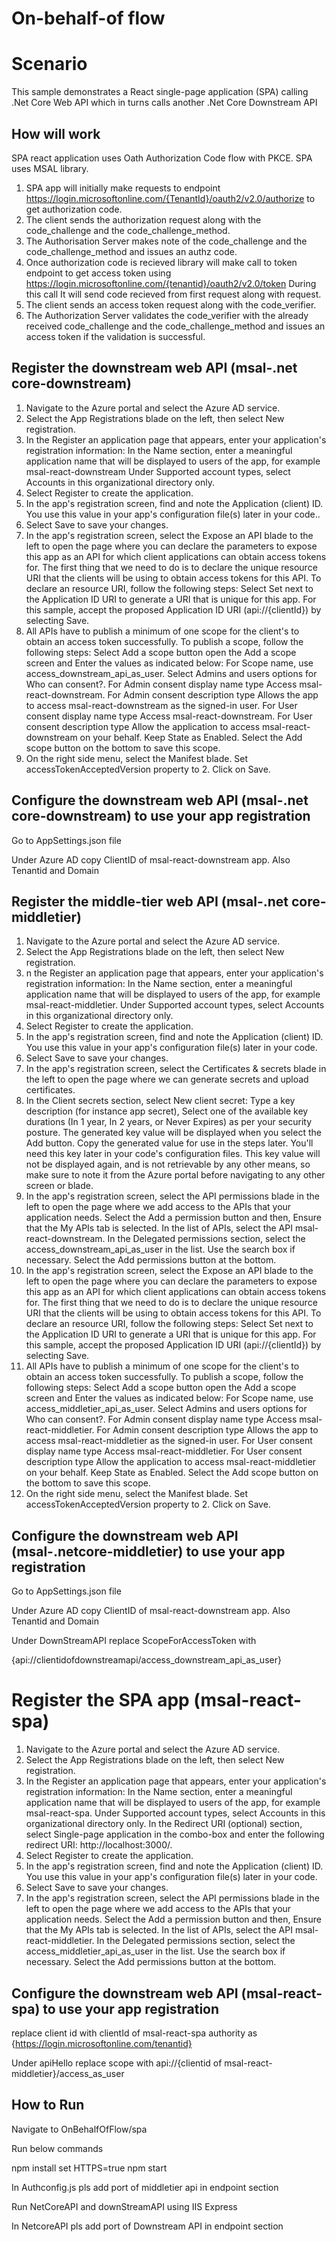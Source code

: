 # On-behalf-of flow

# Scenario

This sample demonstrates a React single-page application (SPA) calling .Net Core Web API which in turns calls another .Net Core Downstream API

## How will work

SPA react application uses Oath Authorization Code flow with PKCE.
SPA uses MSAL library.
1. SPA app will initially make requests to endpoint https://login.microsoftonline.com/{TenantId}/oauth2/v2.0/authorize to get authorization code. 
2. The client sends the authorization request along with the code_challenge and the code_challenge_method.
3. The Authorisation Server makes note of the code_challenge and the code_challenge_method and issues an authz code.
4. Once authorization code is recieved library will make call to token endpoint to get access token using https://login.microsoftonline.com/{tenantid}/oauth2/v2.0/token During this call It will send code recieved from first request along with request.
5. The client sends an access token request along with the code_verifier.
6. The Authorization Server validates the code_verifier with the already received code_challenge and the code_challenge_method and issues an access token if the validation is successful.




## Register the downstream web API (msal-.net core-downstream) ##

1. Navigate to the Azure portal and select the Azure AD service.
2. Select the App Registrations blade on the left, then select New registration.
3. In the Register an application page that appears, enter your application's registration information:
In the Name section, enter a meaningful application name that will be displayed to users of the app, for example msal-react-downstream
Under Supported account types, select Accounts in this organizational directory only.
4. Select Register to create the application.
5. In the app's registration screen, find and note the Application (client) ID. You use this value in your app's configuration file(s) later in your code..
6. Select Save to save your changes.
7. In the app's registration screen, select the Expose an API blade to the left to open the page where you can declare the parameters to expose this app as an API for which client applications can obtain access tokens for. The first thing that we need to do is to declare the unique resource URI that the clients will be using to obtain access tokens for this API. To declare an resource URI, follow the following steps:
Select Set next to the Application ID URI to generate a URI that is unique for this app.
For this sample, accept the proposed Application ID URI (api://{clientId}) by selecting Save.
8. All APIs have to publish a minimum of one scope for the client's to obtain an access token successfully. To publish a scope, follow the following steps:
Select Add a scope button open the Add a scope screen and Enter the values as indicated below:
For Scope name, use access_downstream_api_as_user.
Select Admins and users options for Who can consent?.
For Admin consent display name type Access msal-react-downstream.
For Admin consent description type Allows the app to access msal-react-downstream as the signed-in user.
For User consent display name type Access msal-react-downstream.
For User consent description type Allow the application to access msal-react-downstream on your behalf.
Keep State as Enabled.
Select the Add scope button on the bottom to save this scope.
9. On the right side menu, select the Manifest blade.
Set accessTokenAcceptedVersion property to 2.
Click on Save.

## Configure the  downstream web API (msal-.net core-downstream) to use your app registration ##

Go to AppSettings.json file

Under Azure AD copy ClientID of msal-react-downstream app.
Also Tenantid and Domain


## Register the middle-tier web API (msal-.net core-middletier)

1. Navigate to the Azure portal and select the Azure AD service.
2. Select the App Registrations blade on the left, then select New registration.
3. n the Register an application page that appears, enter your application's registration information:
In the Name section, enter a meaningful application name that will be displayed to users of the app, for example msal-react-middletier.
Under Supported account types, select Accounts in this organizational directory only.
4. Select Register to create the application.
5. In the app's registration screen, find and note the Application (client) ID. You use this value in your app's configuration file(s) later in your code.
6. Select Save to save your changes.
7. In the app's registration screen, select the Certificates & secrets blade in the left to open the page where we can generate secrets and upload certificates.
8. In the Client secrets section, select New client secret:
Type a key description (for instance app secret),
Select one of the available key durations (In 1 year, In 2 years, or Never Expires) as per your security posture.
The generated key value will be displayed when you select the Add button. Copy the generated value for use in the steps later.
You'll need this key later in your code's configuration files. This key value will not be displayed again, and is not retrievable by any other means, so make sure to note it from the Azure portal before navigating to any other screen or blade.
9. In the app's registration screen, select the API permissions blade in the left to open the page where we add access to the APIs that your application needs.
Select the Add a permission button and then,
Ensure that the My APIs tab is selected.
In the list of APIs, select the API msal-react-downstream.
In the Delegated permissions section, select the access_downstream_api_as_user in the list. Use the search box if necessary.
Select the Add permissions button at the bottom.
10. In the app's registration screen, select the Expose an API blade to the left to open the page where you can declare the parameters to expose this app as an API for which client applications can obtain access tokens for. The first thing that we need to do is to declare the unique resource URI that the clients will be using to obtain access tokens for this API. To declare an resource URI, follow the following steps:
Select Set next to the Application ID URI to generate a URI that is unique for this app.
For this sample, accept the proposed Application ID URI (api://{clientId}) by selecting Save.
11. All APIs have to publish a minimum of one scope for the client's to obtain an access token successfully. To publish a scope, follow the following steps:
Select Add a scope button open the Add a scope screen and Enter the values as indicated below:
For Scope name, use access_middletier_api_as_user.
Select Admins and users options for Who can consent?.
For Admin consent display name type Access msal-react-middletier.
For Admin consent description type Allows the app to access msal-react-middletier as the signed-in user.
For User consent display name type Access msal-react-middletier.
For User consent description type Allow the application to access msal-react-middletier on your behalf.
Keep State as Enabled.
Select the Add scope button on the bottom to save this scope.
12. On the right side menu, select the Manifest blade.
Set accessTokenAcceptedVersion property to 2.
Click on Save.

## Configure the  downstream web API (msal-.netcore-middletier) to use your app registration ##

Go to AppSettings.json file

Under Azure AD copy ClientID of msal-react-downstream app.
Also Tenantid and Domain

Under DownStreamAPI replace ScopeForAccessToken with

{api://clientidofdownstreamapi/access_downstream_api_as_user}



# Register the SPA app (msal-react-spa)
1. Navigate to the Azure portal and select the Azure AD service.
2. Select the App Registrations blade on the left, then select New registration.
3. In the Register an application page that appears, enter your application's registration information:
In the Name section, enter a meaningful application name that will be displayed to users of the app, for example msal-react-spa.
Under Supported account types, select Accounts in this organizational directory only.
In the Redirect URI (optional) section, select Single-page application in the combo-box and enter the following redirect URI: http://localhost:3000/.
4. Select Register to create the application.
5. In the app's registration screen, find and note the Application (client) ID. You use this value in your app's configuration file(s) later in your code.
6. Select Save to save your changes.
7. In the app's registration screen, select the API permissions blade in the left to open the page where we add access to the APIs that your application needs.
Select the Add a permission button and then,
Ensure that the My APIs tab is selected.
In the list of APIs, select the API msal-react-middletier.
In the Delegated permissions section, select the access_middletier_api_as_user in the list. Use the search box if necessary.
Select the Add permissions button at the bottom.

## Configure the  downstream web API (msal-react-spa) to use your app registration ##

replace client id with clientId of msal-react-spa
authority as {https://login.microsoftonline.com/tenantid}

Under apiHello replace scope with api://{clientid of msal-react-middletier}/access_as_user 

## How to Run ##

Navigate to OnBehalfOfFlow/spa

Run below commands

npm install 
set HTTPS=true
npm start

In Authconfig.js pls add port of middletier api in endpoint section

Run NetCoreAPI and downStreamAPI using IIS Express

In NetcoreAPI pls add port of Downstream API in endpoint section


